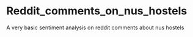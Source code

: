 # Reddit_comments_on_nus_hostels
A very basic sentiment analysis on reddit comments about nus hostels

